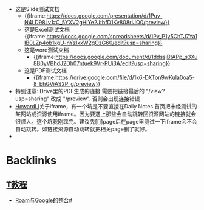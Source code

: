 - 这是Slide测试文档
    - {{iframe:https://docs.google.com/presentation/d/1Puv-N4LD98Lv1zC_5YXV2gHlYe2JtbfD1Kv808rIJO0/preview}}
    - 这是Excel测试文档 {{iframe:https://docs.google.com/spreadsheets/d/1Pv_P1y5ChTJ7Ya1IB0LZp4ob1kgU-nYzIxxW2gOzG60/edit?usp=sharing}}
    - 这是word测试文档
        - {{iframe:https://docs.google.com/document/d/1ddssjBtAPp_s3Xu8B0yVBhdJ2Dh07ntuek9Vr-PUi3A/edit?usp=sharing}}
    - 这是PDF测试文档
        -  {{iframe:https://drive.google.com/file/d/1k6-DXTon9wKula0oa5-8_bhGViAS2P_g/preview}}
- 特别注意: Drive里的PDF生成的连接,需要把链接最后的 "/view?usp=sharing" 改成 "/preview". 否则会出现连接错误
- [HowardLi](HowardLi.md)关于iframe，有一个坑是不要直接在Daily Notes 首页把未经测试的某网站或资源使用iframe。因为要遇上那些会自动跳转回资源网站的链接就会很烦人。这个坑我刚踩完。建议先[[]]page后在page里测试一下iframe会不会自动跳转。如链接资源自动跳转就把相关page删了就好。
- 

# Backlinks
## [⍡教程](⍡教程.md)
- [Roam与Google的整合](Roam与Google的整合.md)#

